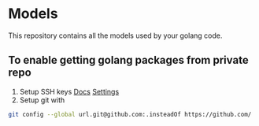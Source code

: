 # Models
This repository contains all the models used by your golang code.
## To enable getting golang packages from private repo
1. Setup SSH keys [Docs](https://docs.github.com/en/authentication/connecting-to-github-with-ssh/adding-a-new-ssh-key-to-your-github-account) [Settings](https://github.com/settings/keys)
2. Setup git with
```bash
git config --global url.git@github.com:.insteadOf https://github.com/
```